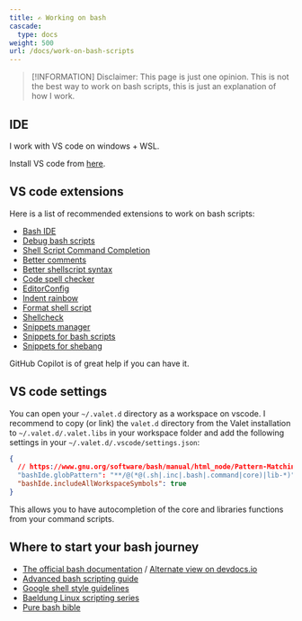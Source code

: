 ```yaml
---
title: ✍️ Working on bash
cascade:
  type: docs
weight: 500
url: /docs/work-on-bash-scripts
---
```


> [!INFORMATION]
> Disclaimer: This page is just one opinion. This is not the best way to work on bash scripts, this is just an explanation of how I work.

## IDE

I work with VS code on windows + WSL.

Install VS code from [here](https://code.visualstudio.com/download).

## VS code extensions

Here is a list of recommended extensions to work on bash scripts:

- [Bash IDE](https://marketplace.visualstudio.com/items?itemName=mads-hartmann.bash-ide-vscode)
- [Debug bash scripts](https://marketplace.visualstudio.com/items?itemName=rogalmic.bash-debug)
- [Shell Script Command Completion](https://marketplace.visualstudio.com/items?itemName=tetradresearch.vscode-h2o)
- [Better comments](https://marketplace.visualstudio.com/items?itemName=aaron-bond.better-comments)
- [Better shellscript syntax](https://marketplace.visualstudio.com/items?itemName=jeff-hykin.better-shellscript-syntax)
- [Code spell checker](https://marketplace.visualstudio.com/items?itemName=streetsidesoftware.code-spell-checker)
- [EditorConfig](https://marketplace.visualstudio.com/items?itemName=EditorConfig.EditorConfig)
- [Indent rainbow](https://marketplace.visualstudio.com/items?itemName=oderwat.indent-rainbow)
- [Format shell script](https://marketplace.visualstudio.com/items?itemName=foxundermoon.shell-format)
- [Shellcheck](https://marketplace.visualstudio.com/items?itemName=timonwong.shellcheck)
- [Snippets manager](https://marketplace.visualstudio.com/items?itemName=zjffun.snippetsmanager)
- [Snippets for bash scripts](https://marketplace.visualstudio.com/items?itemName=Remisa.shellman)
- [Snippets for shebang](https://marketplace.visualstudio.com/items?itemName=rpinski.shebang-snippets)

GitHub Copilot is of great help if you can have it.

## VS code settings

You can open your `~/.valet.d` directory as a workspace on vscode. I recommend to copy (or link) the `valet.d` directory from the Valet installation to `~/.valet.d/.valet.libs` in your workspace folder and add the following settings in your `~/.valet.d/.vscode/settings.json`:

```json
{
  // https://www.gnu.org/software/bash/manual/html_node/Pattern-Matching.html
  "bashIde.globPattern": "**/@(*@(.sh|.inc|.bash|.command|core)|lib-*)",
  "bashIde.includeAllWorkspaceSymbols": true
}
```

This allows you to have autocompletion of the core and libraries functions from your command scripts.

## Where to start your bash journey

- [The official bash documentation](https://www.gnu.org/software/bash/manual/bash.html) / [Alternate view on devdocs.io](https://devdocs.io/bash/)
- [Advanced bash scripting guide](https://tldp.org/LDP/abs/html/index.html)
- [Google shell style guidelines](https://google.github.io/styleguide/shellguide.html)
- [Baeldung Linux scripting series](https://www.baeldung.com/linux/linux-scripting-series)
- [Pure bash bible](https://github.com/dylanaraps/pure-bash-bible)
